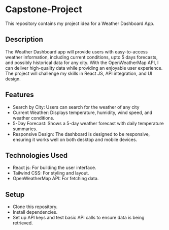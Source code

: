 # Capstone-Project
This repository contains my project idea for a Weather Dashboard App.

## Description
The Weather Dashboard app will provide users with easy-to-access weather information, including current conditions, upto 5 days forecasts, and possibly historical data for any city. With the OpenWeatherMap API, I can deliver high-quality data while providing an enjoyable user experience. The project will challenge my skills in React JS, API integration, and UI design.

## Features
- Search by City: Users can search for the weather of any city
- Current Weather: Displays temperature, humidity, wind speed, and weather conditions.
- 5-Day Forecast: Shows a 5-day weather forecast with daily temperature summaries.
- Responsive Design: The dashboard is designed to be responsive, ensuring it works well on both desktop and mobile devices.

## Technologies Used
- React js: For building the user interface.
- Tailwind CSS: For styling and layout.
- OpenWeatherMap API: For fetching data.


## Setup
- Clone this repository.
- Install dependencies.
- Set up API keys and test basic API calls to ensure data is being retrieved.
